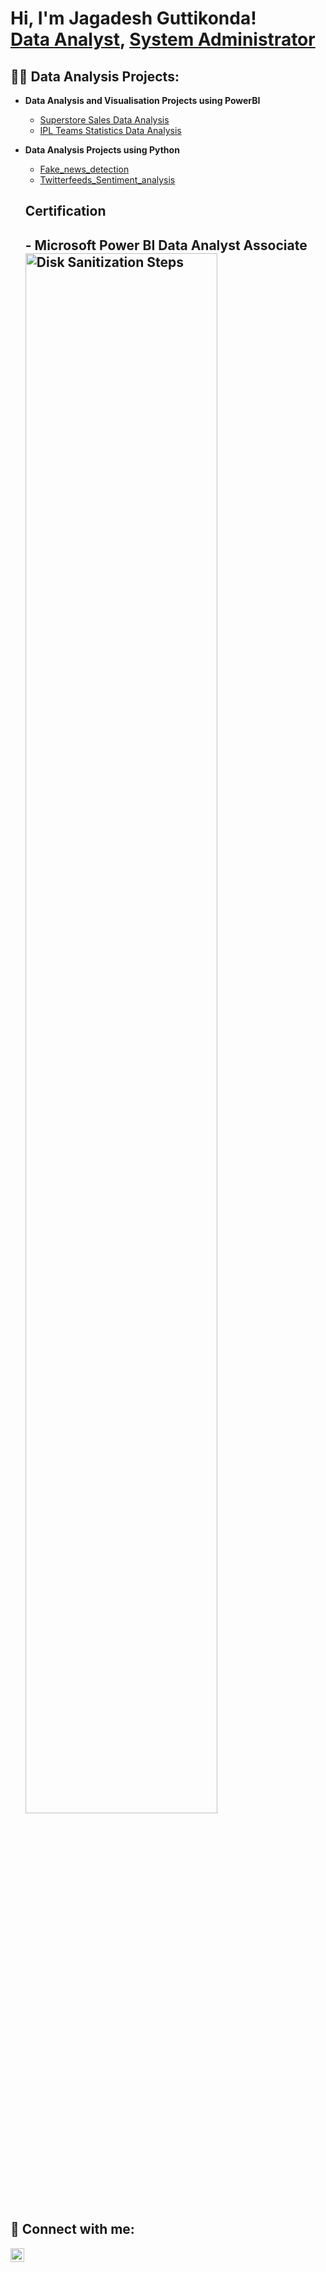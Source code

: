 <h1>Hi, I'm Jagadesh Guttikonda! <br/><a href="https://github.com/Jagadesh2708">Data Analyst</a>, <a href="https://www.linkedin.com/in/jagadesh-guttikonda-177654154/">System Administrator</a></h1>

<h2>👨‍💻 Data Analysis Projects:</h2>

- <b>Data Analysis and Visualisation Projects using PowerBI</b>
  - [Superstore Sales Data Analysis](https://github.com/Jagadesh2708/SalesAnalysis-/blob/main/README.md)
  - [IPL Teams Statistics Data Analysis](https://github.com/Jagadesh2708/IPLDataAnalysis)
- <b>Data Analysis Projects using Python</b>
  - [Fake_news_detection](https://github.com/Jagadesh2708/PythonProjects/blob/main/README.md)
  - [Twitterfeeds_Sentiment_analysis](https://github.com/Jagadesh2708/TwitterFeed_SentimentAnalysis/blob/main/README.md)
  
  <h2>Certification<h2>
  - Microsoft Power BI Data Analyst Associate<img src="https://i.imgur.com/7DRA9Pk.png" height="80%" width="80%" alt="Disk Sanitization Steps"/>

<h2> 🤳 Connect with me:</h2>


[<img align="left" alt="JagadeshGuttikonda | LinkedIn" width="22px" src="https://cdn.jsdelivr.net/npm/simple-icons@v3/icons/linkedin.svg" />][linkedin]


[linkedin]: https://www.linkedin.com/in/jagadesh-guttikonda-177654154/

